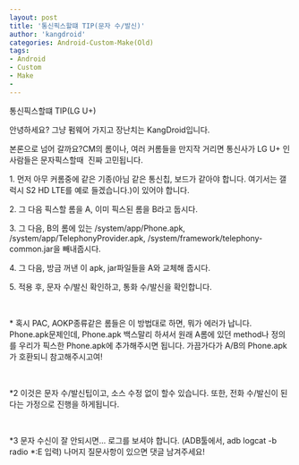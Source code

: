```yaml
---
layout: post
title: '통신픽스할떄 TIP(문자 수/발신)'
author: 'kangdroid'
categories: Android-Custom-Make(Old)
tags:
- Android
- Custom
- Make
-
---
```



<script> location.href='https://cafe.naver.com/develoid/312641' ; </script>

<p>통신픽스할떄 TIP(LG U+)</p>
<p>안녕하세요? 그냥 펌웨어 가지고 장난치는 KangDroid입니다.</p>
<p>본론으로 넘어 갈까요?CM의 롬이나, 여러 커롬들을 만지작 거리면 통신사가 LG U+ 인 사람들은 문자픽스할때&nbsp; 진짜 고민됩니다.</p>
<p>1. 먼저 아무 커롬중에 같은 기종(아님 같은 통신칩, 보드가 같아야 합니다. 여기서는 갤럭시 S2 HD LTE를 예로 들겠습니다.)이 있어야 합니다.</p>
<p>2. 그 다음 픽스할 롬을 A, 이미 픽스된 롬을 B라고 둡시다.</p>
<p>3. 그 다음, B의 롬에 있는 /system/app/Phone.apk, /system/app/TelephonyProvider.apk, /system/framework/telephony-common.jar을 빼내줍시다.</p>
<p>4. 그 다음, 방금 꺼낸 이 apk, jar파일들을 A와 교체해 줍시다.</p>
<p>5. 적용 후, 문자 수/발신 확인하고, 통화 수/발신을 확인합니다.</p>
<p>&nbsp;</p>
<p>* 혹시 PAC, AOKP종류같은 롬들은 이 방법대로 하면, 뭐가 에러가 납니다. Phone.apk문제인데, Phone.apk 백스말리 하셔서 원래 A롬에 있던 method나 정의를 우리가 픽스한 Phone.apk에 추가해주시면 됩니다. 가끔가다가 A/B의 Phone.apk가 호환되니 참고해주시고여!</p>
<p>&nbsp;</p>
<p>*2 이것은 문자 수/발신팁이고, 소스 수정 없이 할수 있습니다. 또한, 전화 수/발신이 된다는 가정으로 진행을 하게됩니다.</p>
<p>&nbsp;</p>
<p>*3 문자 수신이 잘 안되시면... 로그를 보셔야 합니다. (ADB툴에서, adb logcat -b radio *:E 입력) 나머지 질문사항이 있으면 댓글 남겨주세요!</p>

